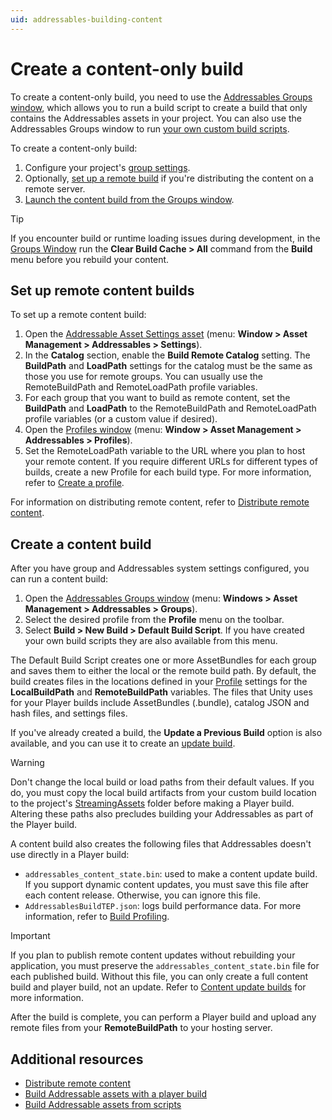 ```yaml
---
uid: addressables-building-content
---
```


# Create a content-only build

To create a content-only build, you need to use the [Addressables Groups window](GroupsWindow.md), which allows you to run a build script to create a build that only contains the Addressables assets in your project. You can also use the Addressables Groups window to run [your own custom build scripts](build-scripting-builds.md).

To create a content-only build:

1. Configure your project's [group settings](GroupSchemas.md).
1. Optionally, [set up a remote build](#set-up-remote-content-builds) if you're distributing the content on a remote server.
1. [Launch the content build from the Groups window](#create-a-content-build).

> [!TIP]
> If you encounter build or runtime loading issues during development, in the [Groups Window](GroupsWindow.md) run the __Clear Build Cache > All__ command from the __Build__ menu before you rebuild your content.

## Set up remote content builds

To set up a remote content build:

1. Open the [Addressable Asset Settings asset](AddressableAssetSettings.md) (menu: __Window > Asset Management > Addressables > Settings__).
2. In the __Catalog__ section, enable the __Build Remote Catalog__ setting. The __BuildPath__ and __LoadPath__ settings for the catalog must be the same as those you use for remote groups. You can usually use the RemoteBuildPath and RemoteLoadPath profile variables.
3. For each group that you want to build as remote content, set the __BuildPath__ and __LoadPath__ to the RemoteBuildPath and RemoteLoadPath profile variables (or a custom value if desired).
4. Open the [Profiles window](addressables-profiles-window.md)  (menu: __Window > Asset Management > Addressables > Profiles__).
5. Set the RemoteLoadPath variable to the URL where you plan to host your remote content. If you require different URLs for different types of builds, create a new Profile for each build type. For more information, refer to [Create a profile](profiles-create.md).

For information on distributing remote content, refer to [Distribute remote content](RemoteContentDistribution.md).

## Create a content build

After you have group and Addressables system settings configured, you can run a content build:

1. Open the [Addressables Groups window](GroupsWindow.md) (menu: __Windows > Asset Management > Addressables > Groups__).
2. Select the desired profile from the __Profile__ menu on the toolbar.
3. Select __Build > New Build > Default Build Script__. If you have created your own build scripts they are also available from this menu.

The Default Build Script creates one or more AssetBundles for each group and saves them to either the local or the remote build path. By default, the build creates files in the locations defined in your [Profile](xref:addressables-profiles) settings for the __LocalBuildPath__ and __RemoteBuildPath__ variables. The files that Unity uses for your Player builds include AssetBundles (.bundle), catalog JSON and hash files, and settings files.

If you've already created a build, the __Update a Previous Build__ option is also available, and you can use it to create an [update build](builds-update-build.md).

> [!WARNING]
> Don't change the local build or load paths from their default values. If you do, you must copy the local build artifacts from your custom build location to the project's [StreamingAssets](xref:StreamingAssets) folder before making a Player build. Altering these paths also precludes building your Addressables as part of the Player build.

A content build also creates the following files that Addressables doesn't use directly in a Player build:

* `addressables_content_state.bin`: used to make a content update build. If you support dynamic content updates, you must save this file after each content release. Otherwise, you can ignore this file.
* `AddressablesBuildTEP.json`: logs build performance data. For more information, refer to [Build Profiling](xref:addressables-build-profile-log).

> [!IMPORTANT]
> If you plan to publish remote content updates without rebuilding your application, you must preserve the `addressables_content_state.bin` file for each published build. Without this file, you can only create a full content build and player build, not an update. Refer to [Content update builds](xref:addressables-content-update-builds) for more information.

After the build is complete, you can perform a Player build and upload any remote files from your __RemoteBuildPath__ to your hosting server.

## Additional resources

* [Distribute remote content](RemoteContentDistribution.md)
* [Build Addressable assets with a player build](build-player-builds.md)
* [Build Addressable assets from scripts](build-scripting-builds.md)
